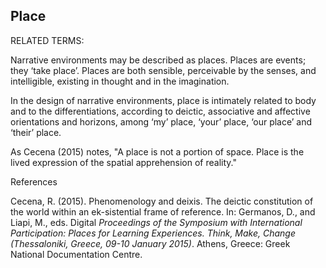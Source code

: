## Place

RELATED TERMS: 

Narrative environments may be described as places. Places are events; they ‘take place’. Places are both sensible, perceivable by the senses, and intelligible, existing in thought and in the imagination.

In the design of narrative environments, place is intimately related to body and to the differentiations, according to deictic, associative and affective orientations and horizons, among ‘my’ place, ‘your’ place, ‘our place’ and ‘their’ place.

As Cecena (2015) notes, "A place is not a portion of space. Place is the lived expression of the spatial apprehension of reality."

References

Cecena, R. (2015). Phenomenology and deixis. The deictic constitution of the world within an ek-sistential frame of reference. In: Germanos, D., and Liapi, M., eds. Digital _Proceedings of the Symposium with International Participation: Places for Learning Experiences. Think, Make, Change (Thessaloniki, Greece, 09-10 January 2015)_. Athens, Greece: Greek National Documentation Centre.

